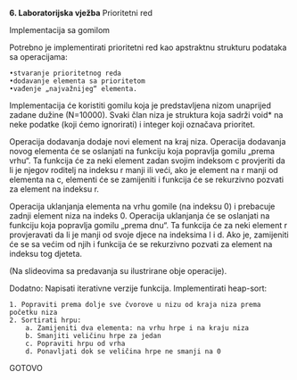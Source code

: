 **6. Laboratorijska vježba**
Prioritetni red

Implementacija sa gomilom

Potrebno je implementirati prioritetni red kao apstraktnu strukturu podataka sa operacijama: 

    •stvaranje prioritetnog reda 
    •dodavanje elementa sa prioritetom 
    •vađenje „najvažnijeg“ elementa.

Implementacija će koristiti gomilu koja je predstavljena nizom unaprijed zadane dužine (N=10000). 
Svaki član niza je struktura koja sadrži void* na neke podatke (koji ćemo ignorirati) i integer koji označava prioritet. 

Operacija dodavanja dodaje novi element na kraj niza. Operacija dodavanja novog elementa će se oslanjati na funkciju koja popravlja gomilu „prema vrhu“. 
Ta funkcija će za neki element zadan svojim indeksom c provjeriti da li je njegov roditelj na indeksu r manji ili veći, ako je element na r manji od elementa na c, elementi će se zamijeniti i funkcija će se rekurzivno pozvati za element na indeksu r.

Operacija uklanjanja elementa na vrhu gomile (na indeksu 0) i prebacuje zadnji element niza na indeks 0. 
Operacija uklanjanja će se oslanjati na funkciju koja popravlja gomilu „prema dnu“. 
Ta funkcija će za neki element r provjeravati da li je manji od svoje djece na indeksima l i d. Ako je, zamijeniti će se sa većim od njih i funkcija će se rekurzivno pozvati za element na indeksu tog djeteta.

(Na slideovima sa predavanja su ilustrirane obje operacije).

Dodatno:
Napisati iterativne verzije funkcija. 
Implementirati heap-sort:


    1. Popraviti prema dolje sve čvorove u nizu od kraja niza prema početku niza
    2. Sortirati hrpu:
        a. Zamijeniti dva elementa: na vrhu hrpe i na kraju niza
        b. Smanjiti veličinu hrpe za jedan
        c. Popraviti hrpu od vrha
        d. Ponavljati dok se veličina hrpe ne smanji na 0


GOTOVO
